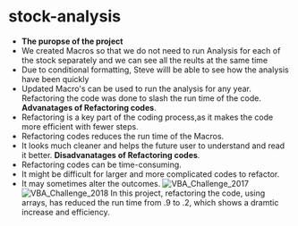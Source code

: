 # stock-analysis
*  **The puropse of the project**
*  We created Macros so that we do not need to run Analysis for each of the stock separately and we can see all the reults at the same time
*  Due to conditional formatting, Steve willl be able to see how the analysis have been quickly
* Updated Macro's can be used to run the analysis for any year.
Refactoring the code was done to slash the run time of the code.
**Advanatages of Refactoring codes**.
* Refactoring is a key part of the coding process,as it makes the code more efficient with fewer steps.
* Refactoring codes reduces the run time of the Macros.
* It looks much cleaner and helps the future user to understand and read it better.
**Disadvanatages of Refactoring codes**.
* Refactoring codes can be time-consuming.
* It might be difficult for larger and more complicated codes to refactor.
* It may sometimes alter the outcomes.
![VBA_Challenge_2017](https://user-images.githubusercontent.com/84139825/169110389-d1e40ce1-12e8-4ff6-bb5a-e994bcf43fd9.png)
![VBA_Challenge_2018](https://user-images.githubusercontent.com/84139825/169110490-29b46d24-5732-47db-acf1-074319c3038e.png)
In this project, refactoring the code, using arrays, has reduced the run time from .9 to .2, which shows a dramtic increase and efficiency. 
